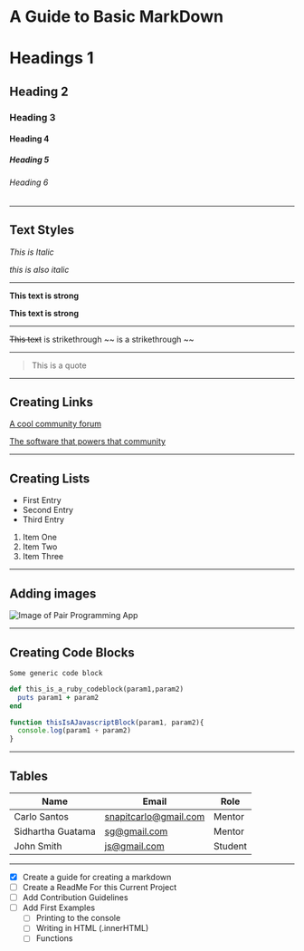# A Guide to Basic MarkDown
# Headings 1
<!-- These are headings:
        #1-6 -->
## Heading 2
### Heading 3
#### Heading 4
##### Heading 5
###### Heading 6

<!--     <- these three bars denote a horizontal line -->

--- 
## Text Styles
<!-- Italics -->
*This is Italic*

_this is also italic_

---
<!-- strong -->
**This text is strong**

__This text is strong__

---
<!-- Strikethrough -->
~~This text~~ is strikethrough
~~ is a strikethrough ~~

---
<!-- Blockquote -->
> This is a quote
---
## Creating Links
<!-- Links -->
[A cool community forum](https://dev.to/)

[The software that powers that community](https://www.forem.com/)

---
## Creating Lists
<!-- Unordered List -->
* First Entry
* Second Entry
* Third Entry

<!-- OL -->
1. Item One
2. Item Two 
3. Item Three
---
<!-- images -->
## Adding images

![Image of Pair Programming App](https://i.ibb.co/PgKD6n0/pair-schedule.png)

---
## Creating Code Blocks
<!-- Code Blocks -->
```
Some generic code block
```

```ruby
def this_is_a_ruby_codeblock(param1,param2)
  puts param1 + param2
end
```

```javascript
function thisIsAJavascriptBlock(param1, param2){
  console.log(param1 + param2)
}
```
---
## Tables

|      Name       |           Email        |      Role    |
|-----------------|------------------------|--------------|
|Carlo Santos     | snapitcarlo@gmail.com  |    Mentor    |   
|Sidhartha Guatama|    sg@gmail.com        |    Mentor    |
|John Smith       |    js@gmail.com        |    Student   |

---

* [x] Create a guide for creating a markdown
* [ ] Create a ReadMe For this Current Project
* [ ] Add Contribution Guidelines
* [ ] Add First Examples
  * [ ] Printing to the console
  * [ ] Writing in HTML (.innerHTML)
  * [ ] Functions
